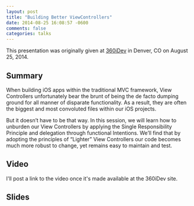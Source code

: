 ```yaml
---
layout: post
title: "Building Better ViewControllers"
date: 2014-08-25 16:08:57 -0600
comments: false
categories: talks
---
```


This presentation was originally given at [360iDev](http://360idev.com) in Denver, CO on August 25, 2014.

Summary
-------
When building iOS apps within the traditional MVC framework, View Controllers unfortunately bear the brunt of being the de facto dumping ground for all manner of disparate functionality. As a result, they are often the biggest and most convoluted files within our iOS projects.

But it doesn’t have to be that way. In this session, we will learn how to unburden our View Controllers by applying the Single Responsibility Principle and delegation through functional Intentions. We’ll find that by adopting the principles of “Lighter” View Controllers our code becomes much more robust to change, yet remains easy to maintain and test.

Video
-----
I'll post a link to the video once it's made available at the 360iDev site.

Slides
------

<script async class="speakerdeck-embed" data-id="f955a0800eb60132e46d5af3d0e731c5" data-ratio="1.6" src="//speakerdeck.com/assets/embed.js"></script>
